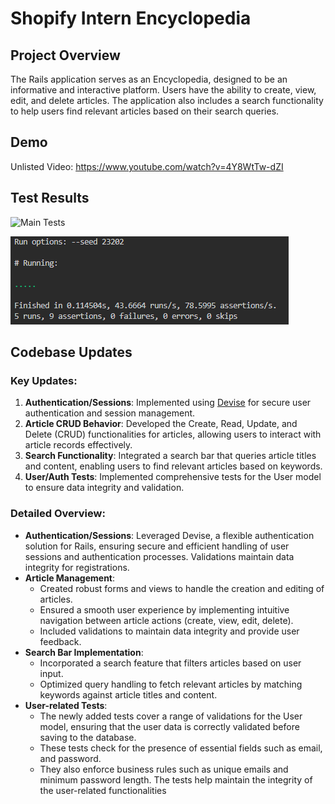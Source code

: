# Shopify Intern Encyclopedia

## Project Overview
The Rails application serves as an Encyclopedia, designed to be an informative and interactive platform. Users have the ability to create, view, edit, and delete articles. The application also includes a search functionality to help users find relevant articles based on their search queries.

## Demo
Unlisted Video: https://www.youtube.com/watch?v=4Y8WtTw-dZI

## Test Results
![Main Tests](/public/test.png)

![User Tests](/public/user_tests.png)

## Codebase Updates

### Key Updates:
1. **Authentication/Sessions**: Implemented using [Devise](https://github.com/heartcombo/devise) for secure user authentication and session management.
2. **Article CRUD Behavior**: Developed the Create, Read, Update, and Delete (CRUD) functionalities for articles, allowing users to interact with article records effectively.
3. **Search Functionality**: Integrated a search bar that queries article titles and content, enabling users to find relevant articles based on keywords.
4. **User/Auth Tests**: Implemented comprehensive tests for the User model to ensure data integrity and validation.

### Detailed Overview:
- **Authentication/Sessions**: Leveraged Devise, a flexible authentication solution for Rails, ensuring secure and efficient handling of user sessions and authentication processes. Validations maintain data integrity for registrations.
- **Article Management**: 
   - Created robust forms and views to handle the creation and editing of articles.
   - Ensured a smooth user experience by implementing intuitive navigation between article actions (create, view, edit, delete).
   - Included validations to maintain data integrity and provide user feedback.
- **Search Bar Implementation**:
   - Incorporated a search feature that filters articles based on user input.
   - Optimized query handling to fetch relevant articles by matching keywords against article titles and content.
- **User-related Tests**:
   - The newly added tests cover a range of validations for the User model, ensuring that the user data is correctly validated before saving to the database. 
   - These tests check for the presence of essential fields such as email, and password. 
   - They also enforce business rules such as unique emails and minimum password length. The tests help maintain the integrity of the user-related functionalities

